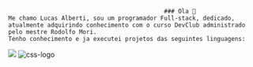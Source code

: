                                                 ### Ola 👋
    Me chamo Lucas Alberti, sou um programador Full-stack, dedicado,
    atualmente adquirindo conhecimento com o curso DevClub administrado pelo mestre Rodolfo Mori.
    Tenho conhecimento e ja executei projetos das seguintes linguagens:
    
  <img src="https://img.shields.io/badge/HTML5-E34F26?style=for-the-badge&logo=html5&logoColor=white">
    
  <img src="https://img.shields.io/badge/CSS-239120?&style=for-the-badge&logo=css3&logoColor=white" alt="css-logo">
    
   

